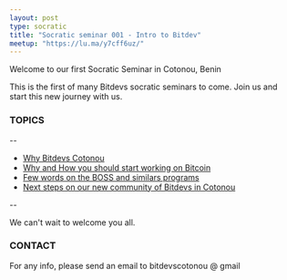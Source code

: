 ```yaml
---
layout: post
type: socratic
title: "Socratic seminar 001 - Intro to Bitdev"
meetup: "https://lu.ma/y7cff6uz/"
---
```


Welcome to our first Socratic Seminar in Cotonou, Benin

This is the first of many Bitdevs socratic seminars to come. Join us and start this new journey with us.

### TOPICS

--

- [Why Bitdevs Cotonou](https://bitdevscotonou.org/)
- [Why and How you should start working on Bitcoin]()
- [Few words on the BOSS and similars programs](https://x.com/BitcoinBenin/status/1888947989781111210)
- [Next steps on our new community of Bitdevs in Cotonou]()

--

We can't wait to welcome you all.

### CONTACT

For any info, please send an email to bitdevscotonou @ gmail
